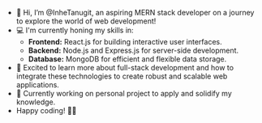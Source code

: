 - 👋 Hi, I’m @InheTanugit, an aspiring MERN stack developer on a journey to explore the world of web development!
- 💻 I'm currently honing my skills in:
   - **Frontend:** React.js for building interactive user interfaces.
   - **Backend:** Node.js and Express.js for server-side development.
   - **Database:** MongoDB for efficient and flexible data storage.
- 🚀 Excited to learn more about full-stack development and how to integrate these technologies to create robust and scalable web applications.
- 🌱 Currently working on personal project to apply and solidify my knowledge.
- Happy coding! 🚀😄

<!---
InheTanugit/InheTanugit is a ✨ special ✨ repository because its `README.md` (this file) appears on your GitHub profile.
You can click the Preview link to take a look at your changes.
--->
